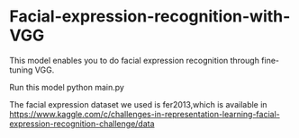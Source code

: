 # Facial-expression-recognition-with-VGG
This model enables you to do facial expression recognition through fine-tuning VGG.

Run this model    python main.py

The facial expression dataset we used is fer2013,which is available in https://www.kaggle.com/c/challenges-in-representation-learning-facial-expression-recognition-challenge/data

